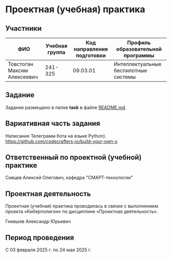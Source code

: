 # Проектная (учебная) практика

## Участники

| ФИО | Учебная группа | Код направления подготовки | Профиль образовательной программы |
|-|-|-|-|
| Товстоган Максим Алексеевич |241-325|09.03.01|Интеллектуальные беспилотные системы|


## Задание

Задание размещено в папке **task** в файле [README.md](task/README.md).

## Вариативная часть задания

Написание Телеграмм бота на языке Python). https://github.com/codecrafters-io/build-your-own-x

## Ответственный по проектной (учебной) практике

Сивцев Алексей Олегович, кафедра "СМАРТ-технологии"

## Проектная деятельность

Проектная (учебная) практика проводилась в связке с выполнением проекта «Киберполигон» по дисциплине «Проектная деятельность».

Гневшев Александр Юрьевич

## Период проведения

С 03 февраля 2025 г. по 24 мая 2025 г.
